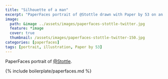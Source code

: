 ```yaml
---
title: "Silhouette of a man"
excerpt: "PaperFaces portrait of @Stottle drawn with Paper by 53 on an iPad."
image: 
  path: &image ../assets/images/paperfaces-stottle-twitter.jpg 
  feature: *image
  cover: true
  thumbnail: /assets/images/paperfaces-stottle-twitter-150.jpg
categories: [paperfaces]
tags: [portrait, illustration, Paper by 53]
---
```


PaperFaces portrait of [@Stottle](https://twitter.com/Stottle).

{% include boilerplate/paperfaces.md %}
